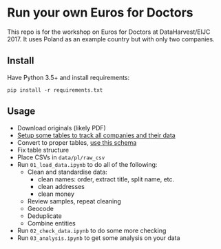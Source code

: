 # Run your own Euros for Doctors

This repo is for the workshop on Euros for Doctors at DataHarvest/EIJC 2017.
It uses Poland as an example country but with only two companies.

## Install

Have Python 3.5+ and install requirements:

    pip install -r requirements.txt

## Usage

- Download originals (likely PDF)
- [Setup some tables to track all companies and their data](https://docs.google.com/spreadsheets/d/1fez19N6fzL8SsSSkcthMJOrsaW5DzM2xAJrVXPLaJEo/edit#gid=1262068430)
- Convert to proper tables, [use this schema](https://docs.google.com/spreadsheets/d/1fez19N6fzL8SsSSkcthMJOrsaW5DzM2xAJrVXPLaJEo/edit#gid=0)
- Fix table structure
- Place CSVs in `data/pl/raw_csv`
- Run `01_load_data.ipynb` to do all of the following:
  - Clean and standardise data:
    - clean names: order, extract title, split name, etc.
    - clean addresses
    - clean money
  - Review samples, repeat cleaning
  - Geocode
  - Deduplicate
  - Combine entities
- Run `02_check_data.ipynb` to do some more checking
- Run `03_analysis.ipynb` to get some analysis on your data
